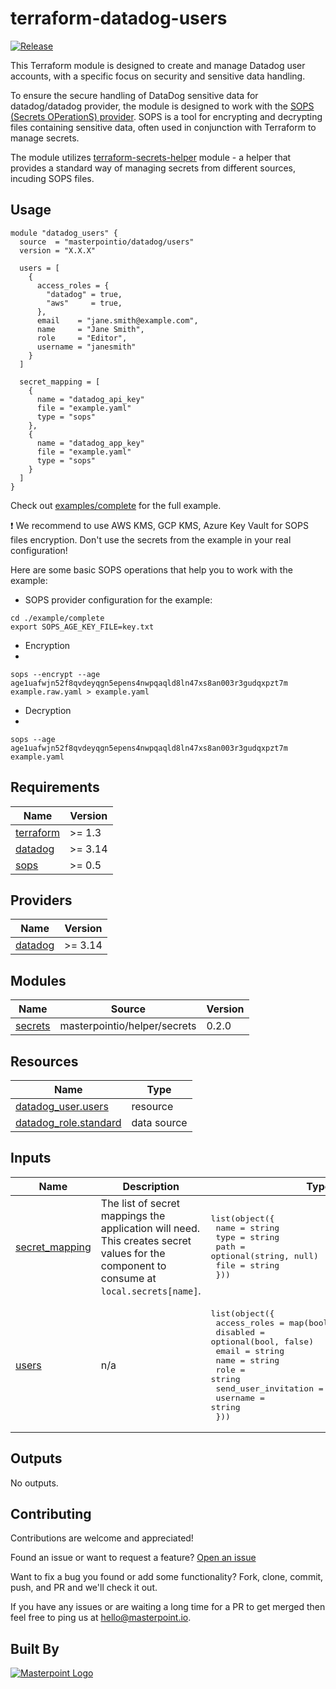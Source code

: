 # terraform-datadog-users

[![Release](https://img.shields.io/github/release/masterpointio/terraform-datadog-users.svg)](https://github.com/masterpointio/terraform-datadog-users/releases/latest)

This Terraform module is designed to create and manage Datadog user accounts, with a specific focus on security and sensitive data handling.

To ensure the secure handling of DataDog sensitive data for datadog/datadog provider, the module is designed to work with the [SOPS (Secrets OPerationS) provider](https://github.com/mozilla/sops). SOPS is a tool for encrypting and decrypting files containing sensitive data, often used in conjunction with Terraform to manage secrets.

The module utilizes [terraform-secrets-helper](https://github.com/masterpointio/terraform-secrets-helper/tree/main) module - a helper that provides a standard way of managing secrets from different sources, incuding SOPS files.

## Usage

```hcl
module "datadog_users" {
  source  = "masterpointio/datadog/users"
  version = "X.X.X"

  users = [
    {
      access_roles = {
        "datadog" = true,
        "aws"     = true,
      },
      email    = "jane.smith@example.com",
      name     = "Jane Smith",
      role     = "Editor",
      username = "janesmith"
    }
  ]

  secret_mapping = [
    {
      name = "datadog_api_key"
      file = "example.yaml"
      type = "sops"
    },
    {
      name = "datadog_app_key"
      file = "example.yaml"
      type = "sops"
    }
  ]
}
```

Check out [examples/complete](examples/complete) for the full example.

❗ We recommend to use AWS KMS, GCP KMS, Azure Key Vault for SOPS files encryption. Don't use the secrets from the example in your real configuration!

Here are some basic SOPS operations that help you to work with the example:

- SOPS provider configuration for the example:

```
cd ./example/complete
export SOPS_AGE_KEY_FILE=key.txt
```

- Encryption
-

```
sops --encrypt --age age1uafwjn52f8qvdeyqgn5epens4nwpqaqld8ln47xs8an003r3gudqxpzt7m example.raw.yaml > example.yaml
```

- Decryption
-

```
sops --age age1uafwjn52f8qvdeyqgn5epens4nwpqaqld8ln47xs8an003r3gudqxpzt7m example.yaml
```

<!-- BEGINNING OF PRE-COMMIT-TERRAFORM DOCS HOOK -->

## Requirements

| Name                                                                     | Version |
| ------------------------------------------------------------------------ | ------- |
| <a name="requirement_terraform"></a> [terraform](#requirement_terraform) | >= 1.3  |
| <a name="requirement_datadog"></a> [datadog](#requirement_datadog)       | >= 3.14 |
| <a name="requirement_sops"></a> [sops](#requirement_sops)                | >= 0.5  |

## Providers

| Name                                                         | Version |
| ------------------------------------------------------------ | ------- |
| <a name="provider_datadog"></a> [datadog](#provider_datadog) | >= 3.14 |

## Modules

| Name                                                     | Source                       | Version |
| -------------------------------------------------------- | ---------------------------- | ------- |
| <a name="module_secrets"></a> [secrets](#module_secrets) | masterpointio/helper/secrets | 0.2.0   |

## Resources

| Name                                                                                                           | Type        |
| -------------------------------------------------------------------------------------------------------------- | ----------- |
| [datadog_user.users](https://registry.terraform.io/providers/datadog/datadog/latest/docs/resources/user)       | resource    |
| [datadog_role.standard](https://registry.terraform.io/providers/datadog/datadog/latest/docs/data-sources/role) | data source |

## Inputs

| Name                                                                        | Description                                                                                                                                 | Type                                                                                                                                                                                                                            | Default | Required |
| --------------------------------------------------------------------------- | ------------------------------------------------------------------------------------------------------------------------------------------- | ------------------------------------------------------------------------------------------------------------------------------------------------------------------------------------------------------------------------------- | ------- | :------: |
| <a name="input_secret_mapping"></a> [secret_mapping](#input_secret_mapping) | The list of secret mappings the application will need.<br>This creates secret values for the component to consume at `local.secrets[name]`. | <pre>list(object({<br> name = string<br> type = string<br> path = optional(string, null)<br> file = string<br> }))</pre>                                                                                                        | `[]`    |    no    |
| <a name="input_users"></a> [users](#input_users)                            | n/a                                                                                                                                         | <pre>list(object({<br> access_roles = map(bool)<br> disabled = optional(bool, false)<br> email = string<br> name = string<br> role = string<br> send_user_invitation = optional(bool, true)<br> username = string<br> }))</pre> | n/a     |   yes    |

## Outputs

No outputs.

<!-- END OF PRE-COMMIT-TERRAFORM DOCS HOOK -->

## Contributing

Contributions are welcome and appreciated!

Found an issue or want to request a feature? [Open an issue](TODO)

Want to fix a bug you found or add some functionality? Fork, clone, commit, push, and PR and we'll check it out.

If you have any issues or are waiting a long time for a PR to get merged then feel free to ping us at [hello@masterpoint.io](mailto:hello@masterpoint.io).

## Built By

[![Masterpoint Logo](https://i.imgur.com/RDLnuQO.png)](https://masterpoint.io)
